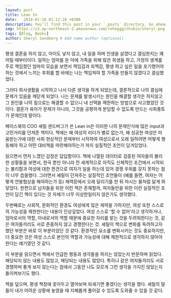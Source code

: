 ```yaml
---
layout: post
title: Lean In
date:   2018-01-16 01:12:20 +0300
description: You’ll find this post in your `_posts` directory. Go ahead and edit it and re-build the site to see your changes. # Add post description (optional)
img: https://s3.ap-northeast-2.amazonaws.com/rohegggithubio/sheryl.png # Add image post (optional)
tags: [Blog, Books]
author: Sheryl Sandberg # Add name author (optional)
---
```


평생 결혼을 하지 않고, 아이도 낳지 않고, 내 일을 하며 인생을 살겠다고 결심한지는 꽤 어릴 때부터이다. 일하는 엄마를 둔 덕에 가족을 위해 많은 희생을 하고, 가정의 생계를 주로 책임졌던 엄마의 모습을 보면서 책임감과 죄책감, 평생 하고 싶은 일을 포기했어야 하는 것에서 느끼는 후회를 할 바에는 나는 책임져야 할 가족을 만들지 않겠다고 결심했었다.

그러다 회사생활을 시작하고 나서 다른 생각을 하게 되었는데, 결론적으로 나의 결심에 문제가 있음을 깨닫게 되었다. 나는 문제를 발생시키는 원인을 해결할 생각은 하지않고 그 원인을 나의 힘으로는 해결할 수 없으니 내 선택을 제한하는 방법으로 사고했었던 것이다. 결혼가 육아가 문제가 아니라, 그것을 공평하게 분담할 수 없도록 만드는 사회풍토가 문제인데 말이다.

페이스북의 COO 셰릴 샌드버그가 쓴 Lean in은 이러한 나의 문제인식에 많은 input과 고민거리를 던져준 책이다.
책에는 왜 여성의 리더가 별로 없는가, 왜 성공한 여성은 미움받는가에 대한 사회 현상적인 문제부터 시작하여 여성으로서 오래 일하려면 어떻게 행동해야 하고 어떤 대비책을 마련해야하는가 까지 실질적인 조언이 담겨있었다.

읽으면서 먼저 느꼈던 감정은 답답함이다. 책에 나열된 데이터로 검증된 여자들의 불리한 상황들을 보면서, 한국 뿐만 아니라 전 세계적으로 아직도 신체적인 조건에서 시작되는 불리함과 여성에 대한 편견으로 여자가 일을 하는데 있어 경쟁 우위를 갖지 못하는 점이 너무 씁쓸했다. 그러면서 셰릴이 던져주는 실질적인 조언들이 (예를 들면, 여자는 어떻게 연봉협상을 해야하는가 등) 체력장에서 오래 달리기를 한 뒤 마시는 물처럼 달게 와닿았다. 한편으로 남자들을 위한 이런 책은 존재할까, 여자들만을 위한 이런 실질적인 조언이 담긴 책이 있다는 것 자체가 너무 이상한일이지 않은가도 생각했다.

두번째로는 사회적, 문화적인 환경도 여성에게 많은 제약을 가하지만, 여성 또한 스스로의 가능성을 제한한다는 내용이 인상깊었다. 여성 스스로 '할 수 없어'라고 생각하거나, 엄마로서의 역할, 아내로서의 역할 때문에 중요한 자리를 맡는 것을 두려워한다는 것, 같은 여자들끼리도 서로 존중하지 않고 경쟁한다는 것. 셰릴이 책으로 변화를 독려하고자 했던 부분은 바로 이 부분이었던 것 같다. 환경적인 요소를 변화시키는 것도 중요하지만, 더 중요한 것은 여성 스스로 본인의 역할과 가능성에 대해 제한적으로 생각하지 않아야 한다는 얘기였던 것 같다.

이 부분을 읽으면서 책에서 언급한 행동과 생각들을 하지는 않았는지 반문하며 읽었다. 해당되지 않는 내용도 많았고, 해당되는 내용도 많았다. 특히나 같은 여자들끼리도 서로 경쟁하며 좋게 보지 않는다는 점에서 그동안 나도 모르게 그런 생각을 가지진 않았는지 돌이켜보기도 했다.

책을 덮으며, 평생 책장에 꽂아두고 열어보며 되새기면 좋겠다는 생각을 했다. 셰릴의 말들이 내가 어려운 상황에 놓였을 때 지혜롭게 풀어갈 수 있도록 도와줄 수 있을 것 같다.

